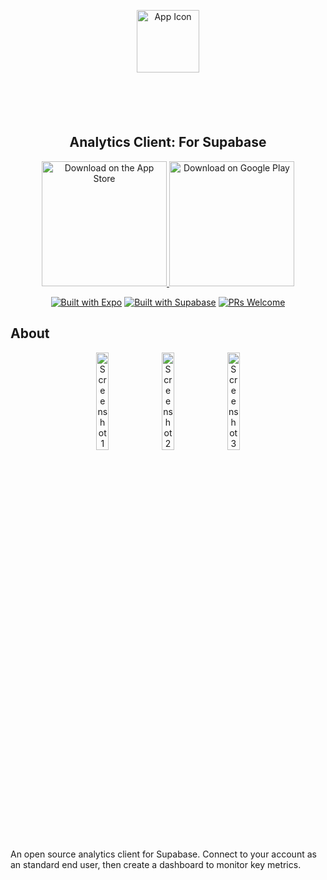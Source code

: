 <p align="center">
  <a href="https://apps.apple.com/app/apple-store/id1612680145?pt=117925864&ct=rm&mt=8" style="width: 170px; height: 170px; border-radius: 22%; overflow: hidden; display: inline-block; vertical-align: middle;">
    <img src="https://github.com/aarich/charts-for-supabase/raw/master/assets/images/icon512.png" width="100" heigth="100" alt="App Icon">
  </a>

  <h2 align="center">Analytics Client: For Supabase</h2>
</p>

<div align="center">
  <a href="https://apps.apple.com/app/apple-store/id1612680145?pt=117925864&ct=readme&mt=8">
    <img alt="Download on the App Store" title="App Store" src="https://github.com/aarich/charts-for-supabase/raw/master/assets/images/downloadOnAppStore.png" width="200">
  </a>
  <a href="https://play.google.com/store/apps/details?id=rich.alex.charts">
    <img alt="Download on Google Play" title="Play Store" src="https://github.com/aarich/charts-for-supabase/raw/master/assets/images/getItOnGooglePlay.png" width="200">
  </a>
  <br>

[![Built with Expo](https://img.shields.io/badge/Built%20with%20Expo-informational.svg?style=flat-square&logo=EXPO)](https://github.com/expo/expo)
[![Built with Supabase](https://img.shields.io/badge/Built%20with%20Supabase-informational.svg?style=flat-square&logo=SUPABASE)](https://supabase.com)
[![PRs Welcome](https://img.shields.io/badge/PRs-Welcome-informational.svg?style=flat-square)](https://github.com/aarich/charts-for-supabase/pulls)

</div>

## About

<p align="center">
    <img alt="Screenshot 1" src="https://github.com/aarich/charts-for-supabase/raw/master/screenshots/images/12%20Home.png" width="20%">
    <img alt="Screenshot 2" src="https://github.com/aarich/charts-for-supabase/raw/master/screenshots/images/12%20Query.png" width="20%">
    <img alt="Screenshot 3" src="https://github.com/aarich/charts-for-supabase/raw/master/screenshots/images/12%20Edit.png" width="20%">
</p>

An open source analytics client for Supabase. Connect to your account as an standard end user, then create a dashboard to monitor key metrics.
